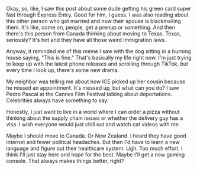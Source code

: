 Okay, so, like, I saw this post about some dude getting his green card super fast through Express Entry. Good for him, I guess. I was also reading about this other person who got married and now their spouse is blackmailing them. It's like, come on, people, get a prenup or something. And then there's this person from Canada thinking about moving to Texas. Texas, seriously? It's hot and they have all those weird immigration laws.

Anyway, it reminded me of this meme I saw with the dog sitting in a burning house saying, "This is fine." That's basically my life right now. I'm just trying to keep up with the latest phone releases and scrolling through TikTok, but every time I look up, there's some new drama.

My neighbor was telling me about how ICE picked up her cousin because he missed an appointment. It's messed up, but what can you do? I saw Pedro Pascal at the Cannes Film Festival talking about deportations. Celebrities always have something to say.

Honestly, I just want to live in a world where I can order a pizza without thinking about the supply chain issues or whether the delivery guy has a visa. I wish everyone would just chill out and watch cat videos with me.

Maybe I should move to Canada. Or New Zealand. I heard they have good internet and fewer political headaches. But then I'd have to learn a new language and figure out their healthcare system. Ugh. Too much effort. I think I'll just stay here and hope for the best. Maybe I'll get a new gaming console. That always makes things better, right?